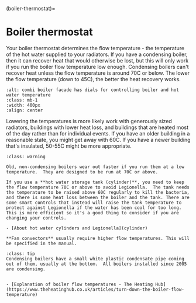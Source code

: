 (boiler-thermostat)=
# Boiler thermostat

Your boiler thermostat determines the flow temperature - the temperature of the hot water supplied to your radiators.  If you have a condensing boiler,  then it can recover heat that would otherwise be lost, but this will only work if you run the boiler flow temperature low enough.   Condensing boilers can't recover heat unless the flow temperature is around 70C or below.  The lower the flow temperature (down to 45C), the better the heat recovery works. 


  
```{image} /images/combi-boiler-hall.jpg
:alt: combi boiler facade has dials for controlling boiler and hot water temperature
:class: mb-1
:width: 400px
:align: center
```

Lowering the temperatures is more likely work with generously sized radiators, buildings with lower heat loss, and buildings that are heated most of the day rather than for individual events.  If you have an older building in a reasonable state, you might get away with 60C.   If you have a newer building that's insulated, 50-55C might be more appropriate.  

```{admonition} This advice is sometimes unsuitable
:class: warning

Old, non-condensing boilers wear out faster if you run them at a low temperature.  They are designed to be run at 70C or above. 

If you use a **hot water storage tank (cylinder)**, you need to keep the flow temperature 70C or above to avoid Legionella.  The tank needs the temperature to be raised above 60C regularly to kill the bacteria, and there is some heat loss between the boiler and the tank. There are some smart controls that instead will raise the tank temperature to protect against Legionella if the water has been cool for too long.  This is more efficient so it's a good thing to consider if you are changing your controls.

- [About hot water cylinders and Legionella](cylinder)

**Fan convectors** usually require higher flow temperatures. This will be specified in the manual.

```
 
```{admonition} Is it a condensing boiler?
:class: tip
Condensing boilers have a small white plastic condensate pipe coming out of them, usually at the bottom.  All boilers installed since 2005 are condensing.
```
 

<!-- TODO Consider adding boiler modification for hot water.  We’ve read that it’s possible to modify a boiler so it raises the flow temperature only when it’s filling the tank, but it’s less certain that would pay back. -->


```{admonition} More information

- [Explanation of boiler flow temperatures - The Heating Hub](https://www.theheatinghub.co.uk/articles/turn-down-the-boiler-flow-temperature)

```